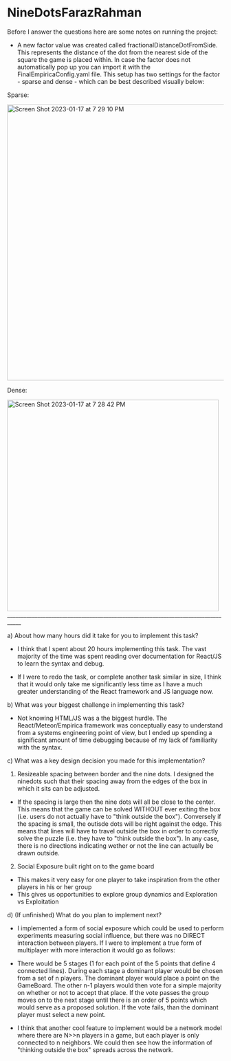 # NineDotsFarazRahman

Before I answer the questions here are some notes on running the project:
- A new factor value was created called fractionalDistanceDotFromSide. This represents the distance of the dot from the nearest side of the square the game is placed within. In case the factor does not automatically pop up you can import it with the FinalEmpiricaConfig.yaml file. This setup has two settings for the factor - sparse and dense - which can be best described visually below:

Sparse:

<img width="642" alt="Screen Shot 2023-01-17 at 7 29 10 PM" src="https://user-images.githubusercontent.com/68860714/213052136-36af2b30-b216-4270-a184-9b80d9c0893d.png">


Dense:

<img width="492" alt="Screen Shot 2023-01-17 at 7 28 42 PM" src="https://user-images.githubusercontent.com/68860714/213051944-c06a8103-d9d0-4ec7-905f-8c1777b6a50e.png">
___________________________________________________________________________________




a) About how many hours did it take for you to implement this task?

- I think that I spent about 20 hours implementing this task. The vast majority of the time was spent reading over documentation for React/JS to learn the syntax and debug. 

- If I were to redo the task, or complete another task similar in size, I think that it would only take me significantly less time as I have a much greater understanding of the React framework and JS language now.

b) What was your biggest challenge in implementing this task?

- Not knowing HTML/JS was a the biggest hurdle. The React/Meteor/Empirica framework was conceptually easy to understand from a systems engineering point of view, but I ended up spending a significant amount of time debugging because of my lack of familiarity with the syntax.


c) What was a key design decision you made for this implementation?

1) Resizeable spacing between border and the nine dots. I designed the ninedots such that their spacing away from the edges of the box in which it sits can be adjusted.

  - If the spacing is large then the nine dots will all be close to the center. This means that the game can be solved WITHOUT ever exiting the box (i.e. users do not actually have to "think outside the box"). 
Conversely if the spacing is small, the outisde dots will be right against the edge. This means that lines will have to travel outside the box in order to correctly solve the puzzle (i.e. they have to "think outside the box"). In any case, there is no directions indicating wether or not the line can actually be drawn outside.

2) Social Exposure built right on to the game board
- This makes it very easy for one player to take inspiration from the other players in his or her group
- This gives us opportunities to explore group dynamics and Exploration vs Exploitation


d) (If unfinished) What do you plan to implement next?

- I implemented a form of social exposure which could be used to perform experiments measuring social influence, but there was no DIRECT interaction between players. If I were to implement a true form of multiplayer with more interaction it would go as follows:

- There would be 5 stages (1 for each point of the 5 points that define 4 connected lines). During each stage a dominant player would be chosen from a set of n players. The dominant player would place a point on the GameBoard. The other n-1 players would then vote for a simple majority on whether or not to accept that place. If the vote passes the group moves on to the next stage until there is an order of 5 points which would serve as a proposed solution. If the vote fails, than the dominant player must select a new point.


- I think that another cool feature to implement would be a network model where there are N>>n players in a game, but each player is only connected to n neighbors. We could then see how the information of "thinking outside the box" spreads across the network.
